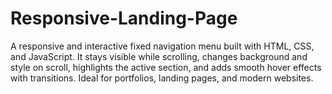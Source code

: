 # Responsive-Landing-Page
A responsive and interactive fixed navigation menu built with HTML, CSS, and JavaScript. It stays visible while scrolling, changes background and style on scroll, highlights the active section, and adds smooth hover effects with transitions. Ideal for portfolios, landing pages, and modern websites.
